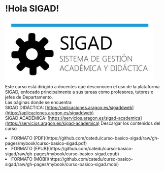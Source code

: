 # !Hola SIGAD!
![logo SIGAD](https://raw.githubusercontent.com/catedu/curso-basico-sigad/master/img/SIGAD.png)   
Este curso está dirigido a docentes que desconocen el uso de la plataforma SIGAD,  enfocado principalmente a sus tareas como profesores, tutores o jefes de Departamento.   
Las páginas donde se encuentra   
  SIGAD DIDÁCTICA: [https://aplicaciones.aragon.es/sigaddweb](https://aplicaciones.aragon.es/sigaddweb)  
  SIGAD ACADÉMICA: [https://servicios.aragon.es/sigad-academica](https://servicios.aragon.es/sigad-academica)
Descargar los contenidos del curso   
<li>FORMATO [PDF](https://github.com/catedu/curso-basico-sigad/raw/gh-pages/mybook/curso-basico-sigad.pdf)</li>
<li>FORMATO [EPUB](https://github.com/catedu/curso-basico-sigad/raw/gh-pages/mybook/curso-basico-sigad.epub)</li>
<li>FORMATO [MOBI](https://github.com/catedu/curso-basico-sigad/raw/gh-pages/mybook/curso-basico-sigad.mobi)</li>
